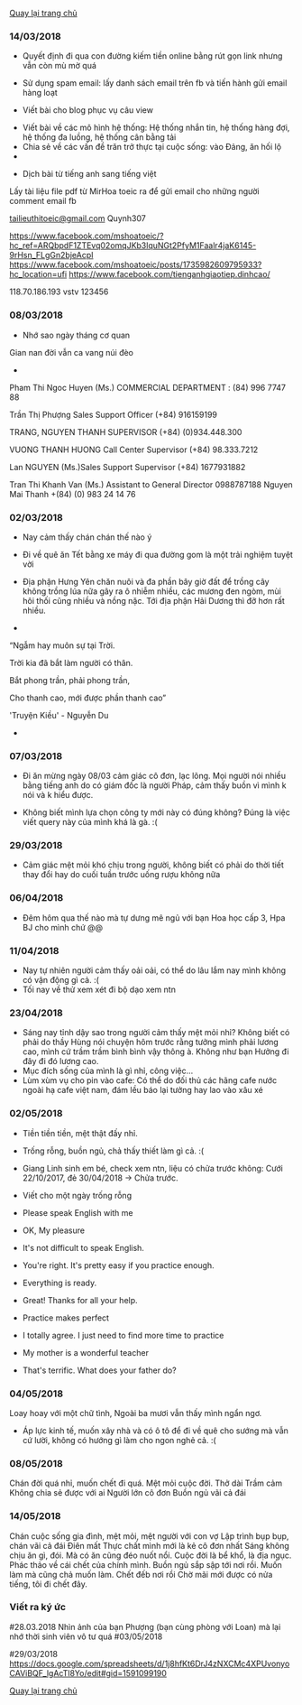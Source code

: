 [Quay lại trang chủ](https://phamkhactuy.github.io/tuypk.github.io/index.html)

### 14/03/2018

- Quyết định đi qua con đường kiếm tiền online bằng rút gọn link nhưng vẫn còn mù mờ quá

- Sử dụng spam email: lấy danh sách email trên fb và tiến hành gửi email hàng loạt

- Viết bài cho blog phục vụ câu view
+ Viết bài về các mô hình hệ thống: Hệ thống nhắn tin, hệ thống hàng đợi, hệ thống đa luồng, hệ thống cân bằng tải
+ Chia sẻ về các vấn đề trăn trở thực tại cuộc sống: vào Đảng, ăn hối lộ
+ 
- Dịch bài từ tiếng anh sang tiếng việt

Lấy tài liệu file pdf từ MirHoa toeic ra để gửi email cho những người comment email fb


tailieuthitoeic@gmail.com
Quynh307


https://www.facebook.com/mshoatoeic/?hc_ref=ARQbpdF1ZTEvq02omqJKb3lquNGt2PfyM1Faalr4jaK6145-9rHsn_FLgGn2bjeAcpI
https://www.facebook.com/mshoatoeic/posts/1735982609795933?hc_location=ufi
https://www.facebook.com/tienganhgiaotiep.dinhcao/
 


118.70.186.193
vstv
123456

 

### 08/03/2018

- Nhớ sao ngày tháng cơ quan

Gian nan đời vẫn ca vang núi đèo

-
Pham Thi Ngoc Huyen (Ms.) COMMERCIAL DEPARTMENT : (84) 996 7747 88
  
Trần Thị Phượng Sales Support Officer  (+84) 916159199

TRANG, NGUYEN THANH SUPERVISOR  (+84) (0)934.448.300

VUONG THANH HUONG Call Center Supervisor (+84) 98.333.7212

Lan NGUYEN (Ms.)Sales Support Supervisor (+84) 1677931882

Tran Thi Khanh Van (Ms.) Assistant to General Director  0988787188
Nguyen Mai Thanh +(84) (0) 983 24 14 76

### 02/03/2018
- Nay cảm thấy chán chán thế nào ý

- Đi về quê ăn Tết bằng xe máy đi qua đường gom là một trải nghiệm tuyệt vời

- Địa phận Hưng Yên chăn nuôi và đa phần bây giờ đất để trồng cây không trồng lúa nữa gây ra ô nhiễm nhiều, các mương đen ngòm, mùi hôi thối cũng nhiều và nồng nặc. Tới địa phận Hải Dương thì đỡ hơn rất nhiều.


- 
“Ngẫm hay muôn sự tại Trời.

Trời kia đã bắt làm người có thân.

Bắt phong trần, phải phong trần,

Cho thanh cao, mới được phần thanh cao”

'Truyện Kiều' - Nguyễn Du

- 
### 07/03/2018
- Đi ăn mừng ngày 08/03 cảm giác cô đơn, lạc lõng. Mọi người nói nhiều bằng tiếng anh do có giám đốc là người Pháp, cảm thấy buồn vì mình k nói và k hiểu được.

- Không biết mình lựa chọn công ty mới này có đúng không? Đúng là việc viết query này của mình khá là gà. :(

### 29/03/2018
- Cảm giác mệt mỏi khó chịu trong người, không biết có phải do thời tiết thay đổi hay do cuối tuần trước uống rượu không nữa
### 06/04/2018
- Đêm hôm qua thế nào mà tự dưng mê ngủ với bạn Hoa học cấp 3, Hpa BJ cho mình chứ @@
### 11/04/2018
- Nay tự nhiên người cảm thấy oải oải, có thể do lâu lắm nay mình không có vận động gì cả. :(
- Tối nay về thử xem xét đi bộ dạo xem ntn
### 23/04/2018
- Sáng nay tỉnh dậy sao trong người cảm thấy mệt mỏi nhỉ? Không biết có phải do thầy Hùng nói chuyện hôm trước rằng tưởng mình phải lương cao, mình cứ trầm trầm bình bình vậy thông à. Không như bạn Hưởng đi đây đi đó lương cao.
- Mục đích sống của mình là gì nhỉ, công việc...
- Lùm xùm vụ cho pin vào cafe: Có thể do đối thủ các hãng cafe nước ngoài hạ cafe việt nam, đám lều báo lại tưởng hay lao vào xâu xé
### 02/05/2018
- Tiền tiền tiền, mệt thật đấy nhỉ.
- Trống rỗng, buồn ngủ, chả thấy thiết làm gì cả. :(
- Giang Linh sinh em bé, check xem ntn, liệu có chửa trước không: Cưới 22/10/2017, đẻ 30/04/2018 -> Chửa trước.
- Viết cho một ngày trống rỗng

- Please speak English with me
- OK, My pleasure
- It's not difficult to speak English.
- You're right. It's pretty easy if you practice enough.
- Everything is ready.
- Great! Thanks for all your help.
- Practice makes perfect
- I totally agree. I just need to find more time to practice
- My mother is a wonderful teacher
- That's terrific. What does your father do?

### 04/05/2018
Loay hoay với một chữ tình,
Ngoài ba mươi vẫn thấy mình ngẩn ngơ.
- Áp lực kinh tế, muốn xây nhà và có ô tô để đi về quê cho sướng mà vẫn cứ lười, không có hướng gì làm cho ngon nghẻ cả. :(

### 08/05/2018
Chán đời quá nhỉ, muốn chết đi quá. Mệt mỏi cuộc đời.
Thở dài
Trầm cảm
Không chia sẻ được với ai
Người lớn cô đơn
Buồn ngủ vãi cả đái

### 14/05/2018
Chán cuộc sống gia đình, mệt mỏi, mệt người với con vợ
Lập trình bụp bụp, chán vãi cả đái
Điên mất
Thực chất mình mới là kẻ cô đơn nhất
Sáng không chịu ăn gì, đói. Mà có ăn cũng đéo nuốt nổi. Cuộc đời là bể khổ, là địa ngục.
Phác thảo về cái chết của chính mình.
Buồn ngủ sắp sập tới nơi rồi.
Muốn làm mà cũng chả muốn làm. Chết đếb nơi rồi
Chờ mãi mới được có nửa tiếng, tôi đi chết đây.





### Viết ra ký ức
#28.03.2018
Nhìn ảnh của bạn Phượng (bạn cùng phòng với Loan) mà lại nhớ thời sinh viên vô tư quá
#03/05/2018

#29/03/2018
https://docs.google.com/spreadsheets/d/1j8hfKt6DrJ4zNXCMc4XPUvonyoCAViBQF_lgAcTl8Yo/edit#gid=1591099190

[Quay lại trang chủ](https://phamkhactuy.github.io/tuypk.github.io/index.html)
